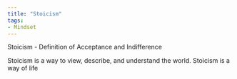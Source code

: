 ```yaml
---
title: "Stoicism"
tags:
- Mindset
---
```


Stoicism - Definition of Acceptance and Indifference

Stoicism is a way to view, describe, and understand the world. Stoicism is a way of life

